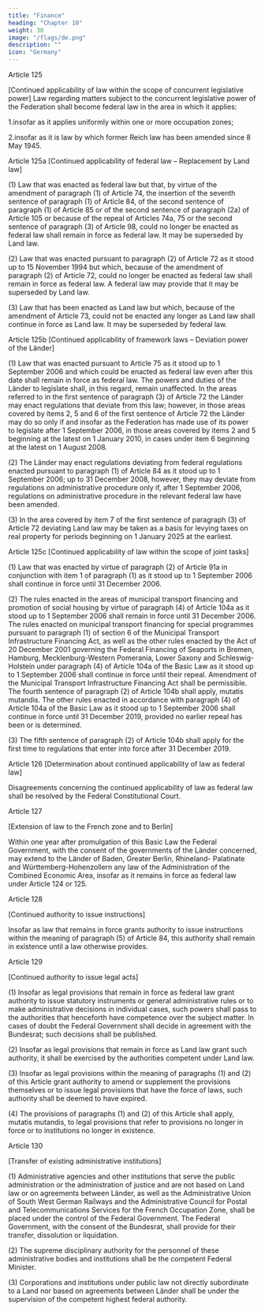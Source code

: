 ```yaml
---
title: "Finance"
heading: "Chapter 10"
weight: 38
image: "/flags/de.png"
description: ""
icon: "Germany"
---
```





Article 125

[Continued applicability of law within the scope of concurrent legislative power]
Law regarding matters subject to the concurrent legislative power of the Federation shall become
federal law in the area in which it applies:

1.insofar as it applies uniformly within one or more occupation zones;

2.insofar as it is law by which former Reich law has been amended since 8 May 1945.

Article 125a [Continued applicability of federal law – Replacement by Land law]

(1) Law that was enacted as federal law but that, by virtue of the amendment of paragraph (1) of
Article 74, the insertion of the seventh sentence of paragraph (1) of Article 84, of the second sentence
of paragraph (1) of Article 85 or of the second sentence of paragraph (2a) of Article 105 or because of
the repeal of Articles 74a, 75 or the second sentence of paragraph (3) of Article 98, could no longer be
enacted as federal law shall remain in force as federal law. It may be superseded by Land law.

(2) Law that was enacted pursuant to paragraph (2) of Article 72 as it stood up to 15 November 1994
but which, because of the amendment of paragraph (2) of Article 72, could no longer be enacted as
federal law shall remain in force as federal law. A federal law may provide that it may be superseded
by Land law.

(3) Law that has been enacted as Land law but which, because of the amendment of Article 73, could
not be enacted any longer as Land law shall continue in force as Land law. It may be superseded by
federal law.

Article 125b [Continued applicability of framework laws – Deviation power of the Länder]

(1) Law that was enacted pursuant to Article 75 as it stood up to 1 September 2006 and which could
be enacted as federal law even after this date shall remain in force as federal law. The powers and
duties of the Länder to legislate shall, in this regard, remain unaffected. In the areas referred to in the
first sentence of paragraph (3) of Article 72 the Länder may enact regulations that deviate from this
law; however, in those areas covered by items 2, 5 and 6 of the first sentence of Article 72 the Länder
may do so only if and insofar as the Federation has made use of its power to legislate after 1
September 2006, in those areas covered by items 2 and 5 beginning at the latest on 1 January 2010,
in cases under item 6 beginning at the latest on 1 August 2008.

(2) The Länder may enact regulations deviating from federal regulations enacted pursuant to
paragraph (1) of Article 84 as it stood up to 1 September 2006; up to 31 December 2008, however,
they may deviate from regulations on administrative procedure only if, after 1 September 2006,
regulations on administrative procedure in the relevant federal law have been amended.

(3) In the area covered by item 7 of the first sentence of paragraph (3) of Article 72 deviating Land law
may be taken as a basis for levying taxes on real property for periods beginning on 1 January 2025 at
the earliest.

Article 125c [Continued applicability of law within the scope of joint tasks]

(1) Law that was enacted by virtue of paragraph (2) of Article 91a in conjunction with item 1 of
paragraph (1) as it stood up to 1 September 2006 shall continue in force until 31 December 2006.

(2) The rules enacted in the areas of municipal transport financing and promotion of social housing by
virtue of paragraph (4) of Article 104a as it stood up to 1 September 2006 shall remain in force until 31
December 2006. The rules enacted on municipal transport financing for special programmes pursuant
to paragraph (1) of section 6 of the Municipal Transport Infrastructure Financing Act, as well as the
other rules enacted by the Act of 20 December 2001 governing the Federal Financing of Seaports in
Bremen, Hamburg, Mecklenburg-Western Pomerania, Lower Saxony and Schleswig-Holstein under
paragraph (4) of Article 104a of the Basic Law as it stood up to 1 September 2006 shall continue in
force until their repeal. Amendment of the Municipal Transport Infrastructure Financing Act shall be
permissible. The fourth sentence of paragraph (2) of Article 104b shall apply, mutatis mutandis. The other rules enacted in accordance with paragraph (4) of Article 104a of the Basic Law as it stood up to
1 September 2006 shall continue in force until 31 December 2019, provided no earlier repeal has
been or is determined.

(3) The fifth sentence of paragraph (2) of Article 104b shall apply for the first time to regulations that
enter into force after 31 December 2019.

Article 126
[Determination about continued applicability of law as federal law]

Disagreements concerning the continued applicability of law as federal law shall be resolved by the
Federal Constitutional Court.

Article 127

[Extension of law to the French zone and to Berlin]

Within one year after promulgation of this Basic Law the Federal Government, with the consent of the
governments of the Länder concerned, may extend to the Länder of Baden, Greater Berlin, Rhineland-
Palatinate and Württemberg-Hohenzollern any law of the Administration of the Combined Economic
Area, insofar as it remains in force as federal law under Article 124 or 125.

Article 128

[Continued authority to issue instructions]

Insofar as law that remains in force grants authority to issue instructions within the meaning of
paragraph (5) of Article 84, this authority shall remain in existence until a law otherwise provides.

Article 129

[Continued authority to issue legal acts]

(1) Insofar as legal provisions that remain in force as federal law grant authority to issue statutory
instruments or general administrative rules or to make administrative decisions in individual cases,
such powers shall pass to the authorities that henceforth have competence over the subject matter. In
cases of doubt the Federal Government shall decide in agreement with the Bundesrat; such decisions
shall be published.

(2) Insofar as legal provisions that remain in force as Land law grant such authority, it shall be
exercised by the authorities competent under Land law.

(3) Insofar as legal provisions within the meaning of paragraphs (1) and (2) of this Article grant
authority to amend or supplement the provisions themselves or to issue legal provisions that have the
force of laws, such authority shall be deemed to have expired.

(4) The provisions of paragraphs (1) and (2) of this Article shall apply, mutatis mutandis, to legal
provisions that refer to provisions no longer in force or to institutions no longer in existence.

Article 130

[Transfer of existing administrative institutions]

(1) Administrative agencies and other institutions that serve the public administration or the
administration of justice and are not based on Land law or on agreements between Länder, as well as
the Administrative Union of South West German Railways and the Administrative Council for Postal
and Telecommunications Services for the French Occupation Zone, shall be placed under the control
of the Federal Government. The Federal Government, with the consent of the Bundesrat, shall provide
for their transfer, dissolution or liquidation.

(2) The supreme disciplinary authority for the personnel of these administrative bodies and institutions
shall be the competent Federal Minister.

(3) Corporations and institutions under public law not directly subordinate to a Land nor based on
agreements between Länder shall be under the supervision of the competent highest federal authority.

